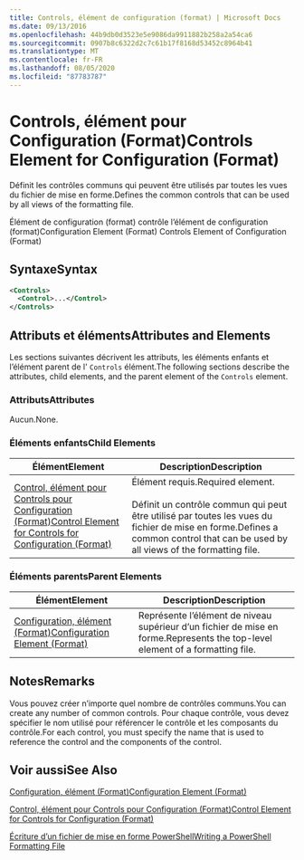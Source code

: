 ```yaml
---
title: Controls, élément de configuration (format) | Microsoft Docs
ms.date: 09/13/2016
ms.openlocfilehash: 44b9db0d3523e5e9086da9911882b258a2a54ca6
ms.sourcegitcommit: 0907b8c6322d2c7c61b17f8168d53452c8964b41
ms.translationtype: MT
ms.contentlocale: fr-FR
ms.lasthandoff: 08/05/2020
ms.locfileid: "87783787"
---
```

# <a name="controls-element-for-configuration-format"></a><span data-ttu-id="a39cc-102">Controls, élément pour Configuration (Format)</span><span class="sxs-lookup"><span data-stu-id="a39cc-102">Controls Element for Configuration (Format)</span></span>

<span data-ttu-id="a39cc-103">Définit les contrôles communs qui peuvent être utilisés par toutes les vues du fichier de mise en forme.</span><span class="sxs-lookup"><span data-stu-id="a39cc-103">Defines the common controls that can be used by all views of the formatting file.</span></span>

<span data-ttu-id="a39cc-104">Élément de configuration (format) contrôle l’élément de configuration (format)</span><span class="sxs-lookup"><span data-stu-id="a39cc-104">Configuration Element (Format) Controls Element of Configuration (Format)</span></span>

## <a name="syntax"></a><span data-ttu-id="a39cc-105">Syntaxe</span><span class="sxs-lookup"><span data-stu-id="a39cc-105">Syntax</span></span>

```xml
<Controls>
  <Control>...</Control>
</Controls>
```

## <a name="attributes-and-elements"></a><span data-ttu-id="a39cc-106">Attributs et éléments</span><span class="sxs-lookup"><span data-stu-id="a39cc-106">Attributes and Elements</span></span>

<span data-ttu-id="a39cc-107">Les sections suivantes décrivent les attributs, les éléments enfants et l’élément parent de l' `Controls` élément.</span><span class="sxs-lookup"><span data-stu-id="a39cc-107">The following sections describe the attributes, child elements, and the parent element of the `Controls` element.</span></span>

### <a name="attributes"></a><span data-ttu-id="a39cc-108">Attributs</span><span class="sxs-lookup"><span data-stu-id="a39cc-108">Attributes</span></span>

<span data-ttu-id="a39cc-109">Aucun.</span><span class="sxs-lookup"><span data-stu-id="a39cc-109">None.</span></span>

### <a name="child-elements"></a><span data-ttu-id="a39cc-110">Éléments enfants</span><span class="sxs-lookup"><span data-stu-id="a39cc-110">Child Elements</span></span>

|<span data-ttu-id="a39cc-111">Élément</span><span class="sxs-lookup"><span data-stu-id="a39cc-111">Element</span></span>|<span data-ttu-id="a39cc-112">Description</span><span class="sxs-lookup"><span data-stu-id="a39cc-112">Description</span></span>|
|-------------|-----------------|
|[<span data-ttu-id="a39cc-113">Control, élément pour Controls pour Configuration (Format)</span><span class="sxs-lookup"><span data-stu-id="a39cc-113">Control Element for Controls for Configuration (Format)</span></span>](./control-element-for-controls-for-configuration-format.md)|<span data-ttu-id="a39cc-114">Élément requis.</span><span class="sxs-lookup"><span data-stu-id="a39cc-114">Required element.</span></span><br /><br /> <span data-ttu-id="a39cc-115">Définit un contrôle commun qui peut être utilisé par toutes les vues du fichier de mise en forme.</span><span class="sxs-lookup"><span data-stu-id="a39cc-115">Defines a common control that can be used by all views of the formatting file.</span></span>|

### <a name="parent-elements"></a><span data-ttu-id="a39cc-116">Éléments parents</span><span class="sxs-lookup"><span data-stu-id="a39cc-116">Parent Elements</span></span>

|<span data-ttu-id="a39cc-117">Élément</span><span class="sxs-lookup"><span data-stu-id="a39cc-117">Element</span></span>|<span data-ttu-id="a39cc-118">Description</span><span class="sxs-lookup"><span data-stu-id="a39cc-118">Description</span></span>|
|-------------|-----------------|
|[<span data-ttu-id="a39cc-119">Configuration, élément (Format)</span><span class="sxs-lookup"><span data-stu-id="a39cc-119">Configuration Element (Format)</span></span>](./configuration-element-format.md)|<span data-ttu-id="a39cc-120">Représente l’élément de niveau supérieur d’un fichier de mise en forme.</span><span class="sxs-lookup"><span data-stu-id="a39cc-120">Represents the top-level element of a formatting file.</span></span>|

## <a name="remarks"></a><span data-ttu-id="a39cc-121">Notes</span><span class="sxs-lookup"><span data-stu-id="a39cc-121">Remarks</span></span>

<span data-ttu-id="a39cc-122">Vous pouvez créer n’importe quel nombre de contrôles communs.</span><span class="sxs-lookup"><span data-stu-id="a39cc-122">You can create any number of common controls.</span></span> <span data-ttu-id="a39cc-123">Pour chaque contrôle, vous devez spécifier le nom utilisé pour référencer le contrôle et les composants du contrôle.</span><span class="sxs-lookup"><span data-stu-id="a39cc-123">For each control, you must specify the name that is used to reference the control and the components of the control.</span></span>

## <a name="see-also"></a><span data-ttu-id="a39cc-124">Voir aussi</span><span class="sxs-lookup"><span data-stu-id="a39cc-124">See Also</span></span>

[<span data-ttu-id="a39cc-125">Configuration, élément (Format)</span><span class="sxs-lookup"><span data-stu-id="a39cc-125">Configuration Element (Format)</span></span>](./configuration-element-format.md)

[<span data-ttu-id="a39cc-126">Control, élément pour Controls pour Configuration (Format)</span><span class="sxs-lookup"><span data-stu-id="a39cc-126">Control Element for Controls for Configuration (Format)</span></span>](./control-element-for-controls-for-configuration-format.md)

[<span data-ttu-id="a39cc-127">Écriture d’un fichier de mise en forme PowerShell</span><span class="sxs-lookup"><span data-stu-id="a39cc-127">Writing a PowerShell Formatting File</span></span>](./writing-a-powershell-formatting-file.md)
